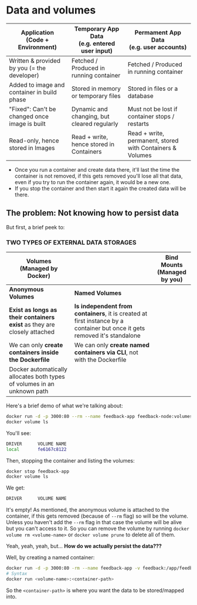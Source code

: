 # Data and volumes

| Application<br>(Code + Environment)           | Temporary App Data<br>(e.g. entered user input) | Permament App Data<br>(e.g. user accounts)                |
| --------------------------------------------- | ----------------------------------------------- | --------------------------------------------------------- |
| Written & provided by you (= the developer)   | Fetched / Produced in running container         | Fetched / Produced in running container                   |
| Added to image and container in build phase   | Stored in memory or temporary files             | Stored in files or a database                             |
| "Fixed": Can't be changed once image is built | Dynamic and changing, but cleared regularly     | Must not be lost if container stops / restarts            |
| Read-only, hence stored in Images             | Read + write, hence stored in Containers        | Read + write, permanent, stored with Containers & Volumes |

- Once you run a container and create data there, it'll last the time the container is not removed, if this gets removed you'll lose all that data, even if you try to run the container again, it would be a new one.
- If you stop the container and then start it again the created data will be there.

## The problem: Not knowing how to persist data

But first, a brief peek to:

### TWO TYPES OF EXTERNAL DATA STORAGES

| Volumes<br>(Managed by Docker)                                            |                                                                                                                             | Bind Mounts<br>(Managed by you) |
| ------------------------------------------------------------------------- | --------------------------------------------------------------------------------------------------------------------------- | ------------------------------- |
| **Anonymous Volumes**                                                     | **Named Volumes**                                                                                                           |                                 |
| **Exist as longs as their containers exist** as they are closely attached | **Is independent from containers**, it is created at first instance by a container but once it gets removed it's standalone |                                 |
| We can only **create containers inside the Dockerfile**                   | We can only **create named containers via CLI**, not with the Dockerfile                                                    |                                 |
| Docker automatically allocates both types of volumes in an unknown path   |                                                                                                                             |                                 |

Here's a brief demo of what we're talking about:

```bash
docker run -d -p 3000:80 --rm --name feedback-app feedback-node:volumes
docker volume ls
```

You'll see:

```bash
DRIVER      VOLUME NAME
local       fe6167c8122
```

Then, stopping the container and listing the volumes:

```bash
docker stop feedback-app
docker volume ls
```

We get:

```bash
DRIVER      VOLUME NAME
```

It's empty! As mentioned, the anonymous volume is attached to the container, if this gets removed (because of `--rm` flag) so will be the volume.
Unless you haven't add the `--rm` flag in that case the volume will be alive but you can't access to it.
So you can remove the volume by running `docker volume rm <volume-name>` or `docker volume prune` to delete all of them.

Yeah, yeah, yeah, but... **How do we actually persist the data???**

Well, by creating a named container:

```bash
docker run -d -p 3000:80 -rm --name feedback-app -v feedback:/app/feedback feedback-node:volumes
# Syntax
docker run <volume-name>:<container-path>
```

So the `<container-path>` is where you want the data to be stored/mapped into.
